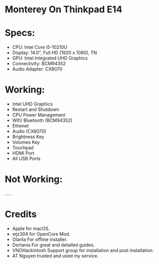 # Monterey On Thinkpad E14

# Specs:
- CPU:	Intel Core i5-10210U
- Display: 14.0”, Full HD (1920 x 1080), TN
- GPU: Intel Integrated UHD Graphics
- Connectivity: BCM94352
- Audio Adapter: CX8070

# Working:
- Intel UHD Graphics 
- Restart and Shutdown
- CPU Power Management
- Wifi/ Bluetooth (BCM94352)
- Ethenet
- Audio (CX8070)
- Brightness Key
- Volumes Key 
- Touchpad
- HDMI Port
- All USB Ports

# Not Working:
.....


# Credits
- Apple for macOS.
- wjz304 for OpenCore Mod.
- Olarila For offline installer.
- Dortania For great and detailed guides.
- VNOHackintosh Support group for installation and post installation.
- AT Nguyen trusted and used my service. 
